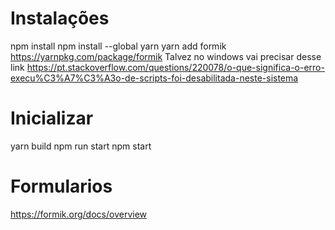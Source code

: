 # Instalações
 npm install 
 npm install --global yarn 
 yarn add formik
 https://yarnpkg.com/package/formik
 Talvez no windows vai precisar desse link 
 https://pt.stackoverflow.com/questions/220078/o-que-significa-o-erro-execu%C3%A7%C3%A3o-de-scripts-foi-desabilitada-neste-sistema
 
# Inicializar 
yarn build 
npm run start 
npm start 

# Formularios
https://formik.org/docs/overview